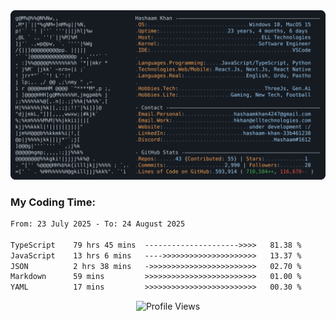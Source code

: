 <a href="https://github.com/HashaamKhan19/HashaamKhan19">
  <picture>
    <source media="(prefers-color-scheme: dark)" srcset="https://raw.githubusercontent.com/HashaamKhan19/HashaamKhan19/main/dark_mode.svg">
    <img alt="Hashaam Khan's GitHub Profile README" src="https://raw.githubusercontent.com/HashaamKhan19/HashaamKhan19/main/dark_mode.svg">
  </picture>
</a>

<h3>My Coding Time:</h1>
<!--START_SECTION:waka-->

```txt
From: 23 July 2025 - To: 24 August 2025

TypeScript    79 hrs 45 mins  --------------------->>>>   81.38 %
JavaScript    13 hrs 6 mins   ---->>>>>>>>>>>>>>>>>>>>>   13.37 %
JSON          2 hrs 38 mins   ->>>>>>>>>>>>>>>>>>>>>>>>   02.70 %
Markdown      59 mins         >>>>>>>>>>>>>>>>>>>>>>>>>   01.00 %
YAML          17 mins         >>>>>>>>>>>>>>>>>>>>>>>>>   00.30 %
```

<!--END_SECTION:waka-->

<p align="center">
  <img src="https://komarev.com/ghpvc/?username=HashaamKhan19&color=grey&style=for-the-badge&abbreviated=true" alt="Profile Views"/>
</p>
